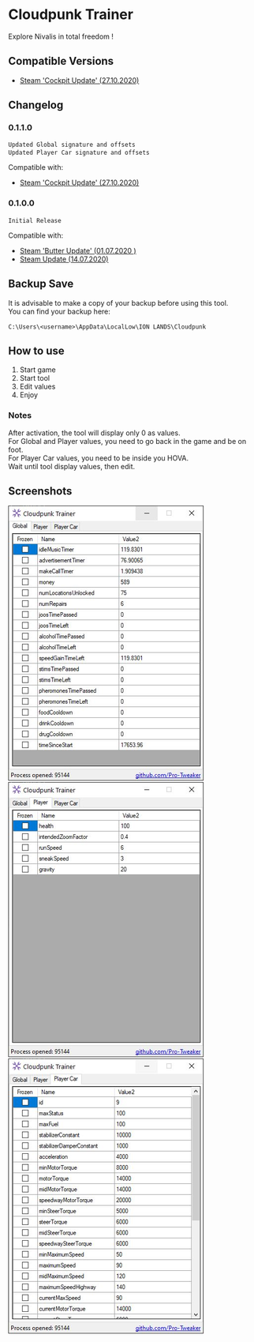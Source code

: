 ﻿# Cloudpunk Trainer
Explore Nivalis in total freedom !
## Compatible Versions
- [Steam 'Cockpit Update' (27.10.2020)](https://steamdb.info/patchnotes/5744405/)
## Changelog
### 0.1.1.0
```
Updated Global signature and offsets
Updated Player Car signature and offsets
```
Compatible with:
- [Steam 'Cockpit Update' (27.10.2020)](https://steamdb.info/patchnotes/5744405/)
### 0.1.0.0
```
Initial Release
```
Compatible with:
- [Steam 'Butter Update' (01.07.2020 )](https://steamdb.info/patchnotes/5238168/)
- [Steam Update (14.07.2020)](https://steamdb.info/patchnotes/5288075/)
## Backup Save
It is advisable to make a copy of your backup before using this tool.  
You can find your backup here:
```
C:\Users\<username>\AppData\LocalLow\ION LANDS\Cloudpunk
```
## How to use
1. Start game
2. Start tool
3. Edit values
4. Enjoy
### Notes
After activation, the tool will display only 0 as values.  
For Global and Player values, you need to go back in the game and be on foot.  
For Player Car values, you need to be inside you HOVA.  
Wait until tool display values, then edit.
## Screenshots
![ScreenShot1](Screenshots/Global.JPG)
![ScreenShot2](Screenshots/Player.JPG)
![ScreenShot3](Screenshots/PlayerCar.JPG)
